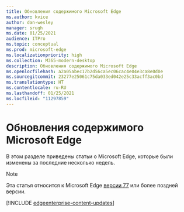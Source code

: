 ```yaml
---
title: Обновления содержимого Microsoft Edge
ms.author: kvice
author: dan-wesley
manager: srugh
ms.date: 01/25/2021
audience: ITPro
ms.topic: conceptual
ms.prod: microsoft-edge
ms.localizationpriority: high
ms.collection: M365-modern-desktop
description: Обновления содержимого Microsoft Edge
ms.openlocfilehash: a2a05abec17b2d56ca5ec06cac4e04e3ca8e0d0e
ms.sourcegitcommit: 23277e25061c75da033ed042e25c33acff3ac0bd
ms.translationtype: HT
ms.contentlocale: ru-RU
ms.lasthandoff: 01/25/2021
ms.locfileid: "11297859"
---
```

# Обновления содержимого Microsoft Edge

В этом разделе приведены статьи о Microsoft Edge, которые были изменены за последние несколько недель.

> [!NOTE]
> Эта статья относится к Microsoft Edge [версии 77](https://support.microsoft.com/help/4027011/microsoft-edge-find-out-which-version-you-have?ocid=MicrosoftStore-EdgeVersion) или более поздней версии.

[!INCLUDE [edgeenterprise-content-updates](./includes/edgeenterprise-content-updates.md)]
